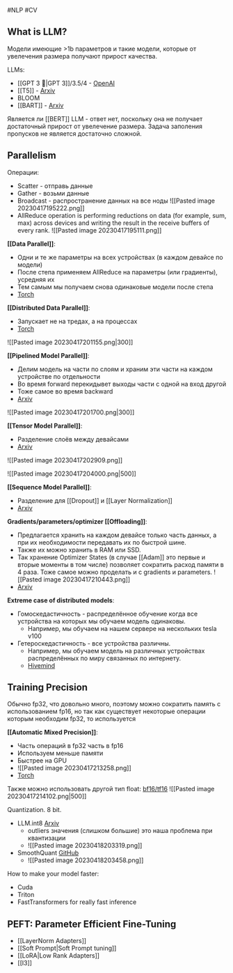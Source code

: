 #NLP #CV
## What is LLM?
Модели имеющие >1b параметров и такие модели, которые от увелечения размера получают прирост качества.

LLMs:
- [[GPT 3 🔄|GPT 3]]/3.5/4 - [OpenAI](https://openai.com/research/language-models-are-few-shot-learners)
- [[T5]] - [Arxiv](https://arxiv.org/abs/1910.10683)
- BLOOM
- [[BART]] - [Arxiv](https://arxiv.org/abs/1910.13461)

Является ли [[BERT]] LLM - ответ нет, поскольку она не получает достаточный прирост от увелечение размера. Задача заполения пропусков не является достаточно сложной.

## Parallelism
Операции:
- Scatter - отправь данные 
- Gather - возьми данные
- Broadcast - распространение данных на все ноды
![[Pasted image 20230417195222.png]]
- AllReduce operation is performing reductions on data (for example, sum, max) across devices and writing the result in the receive buffers of every rank.
![[Pasted image 20230417195111.png]]

**[[Data Parallel]]**:
- Одни и те же параметры на всех устройствах (в каждом девайсе по модели)
- После степа применяем AllReduce на параметры (или градиенты), усредняя их
- Тем самым мы получаем снова одинаковые модели после степа
- [Torch](https://pytorch.org/docs/stable/generated/torch.nn.DataParallel.html)

**[[Distributed Data Parallel]]**:
- Запускает не на тредах, а на процессах
- [Torch](https://pytorch.org/docs/stable/distributed.html)

![[Pasted image 20230417201155.png|300]]

**[[Pipelined Model Parallel]]**:
- Делим модель на части по слоям и храним эти части на каждом устройстве по отдельности
- Во время forward перекидывет выходы части с одной на вход другой
- Тоже самое во время backward
- [Arxiv](https://arxiv.org/abs/2104.04473)

![[Pasted image 20230417201700.png|300]]

**[[Tensor Model Parallel]]**:
- Разделение слоёв между девайсами
- [Arxiv](https://arxiv.org/abs/1909.08053)

![[Pasted image 20230417202909.png]]

![[Pasted image 20230417204000.png|500]]

**[[Sequence Model Parallel]]**:
- Разделение для [[Dropout]] и [[Layer Normalization]]
- [Arxiv](https://arxiv.org/abs/2205.05198)

**Gradients/parameters/optimizer [[Offloading]]**:
- Предлагается хранить на каждом девайсе только часть данных, а при их необходимости передавать их по быстрой шине.
- Также их можно хранить в RAM или SSD.
- Так хранение Optimizer States (в случае [[Adam]] это первые и вторые моменты в том числе) позволяет сократить расход памяти в 4 раза. Тоже самое можно проделать и с gradients и parameters. ![[Pasted image 20230417210443.png]]
- [Arxiv](https://arxiv.org/abs/1910.02054)

**Extreme case of distributed models**:
- Гомоскедастичность - распределённое обучение когда все устройства на которых мы обучаем модель одинаковы.
	- Например, мы обучаем на нашем сервере на нескольких tesla v100
- Гетероскедастичность - все устройства различны.
	- Например, мы обучаем модель на различных устройствах распределённых по миру связанных по интернету.
	- [Hivemind](https://github.com/learning-at-home/hivemind)

## Training Precision
Обычно fp32, что довольно много, поэтому можно сократить память с использованием fp16, но так как существует некоторые операции которым необходим fp32, то используется

**[[Automatic Mixed Precision]]**:
- Часть операций в fp32 часть в fp16
- Используем меньше памяти
- Быстрее на GPU
- ![[Pasted image 20230417213258.png]]
- [Torch](https://pytorch.org/docs/stable/amp.html)

Также можно использовать другой тип float: [bf16/tf16](https://blogs.nvidia.com/blog/2020/05/14/tensorfloat-32-precision-format/)
![[Pasted image 20230417214102.png|500]]

Quantization. 8 bit.
- LLM.int8 [Arxiv](https://arxiv.org/abs/2208.07339)
	- outliers значения (слишком большие) это наша проблема при квантизации 
	- ![[Pasted image 20230418203319.png]]
- SmoothQuant [GitHub](https://github.com/mit-han-lab/smoothquant)
	- ![[Pasted image 20230418203458.png]]

How to make your model faster:
- Cuda
- Triton
- FastTransformers for really fast inference

## PEFT: Parameter Efficient Fine-Tuning
- [[LayerNorm Adapters]]
- [[Soft Prompt|Soft Prompt tuning]]
- [[LoRA|Low Rank Adapters]]
- [[I3]]